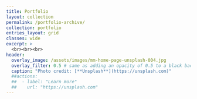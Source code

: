 ```yaml
---
title: Portfolio
layout: collection
permalink: /portfolio-archive/
collection: portfolio
entries_layout: grid
classes: wide
excerpt: >
  <br><br><br>
header:
  overlay_image: /assets/images/mm-home-page-unsplash-004.jpg
  overlay_filter: 0.5 # same as adding an opacity of 0.5 to a black background
  caption: "Photo credit: [**Unsplash**](https://unsplash.com)"
  ##actions:
  ##  - label: "Learn more"
  ##    url: "https://unsplash.com"
---
```


